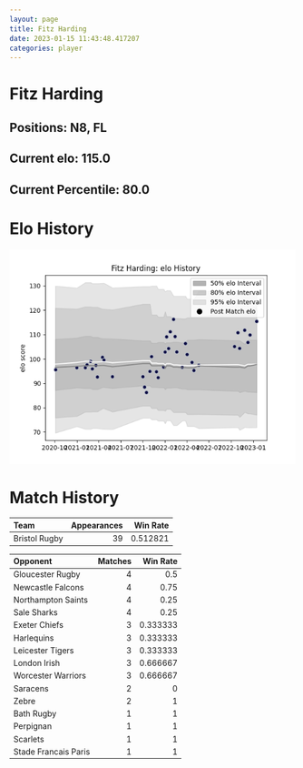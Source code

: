 ```yaml
---  
layout: page  
title: Fitz Harding  
date: 2023-01-15 11:43:48.417207  
categories: player  
---
```

# Fitz Harding

## Positions: N8, FL

## Current elo: 115.0

## Current Percentile: 80.0

# Elo History


![elo history](history_FitzHarding.png)
# Match History


| Team          |   Appearances |   Win Rate |
|:--------------|--------------:|-----------:|
| Bristol Rugby |            39 |   0.512821 |

| Opponent             |   Matches |   Win Rate |
|:---------------------|----------:|-----------:|
| Gloucester Rugby     |         4 |   0.5      |
| Newcastle Falcons    |         4 |   0.75     |
| Northampton Saints   |         4 |   0.25     |
| Sale Sharks          |         4 |   0.25     |
| Exeter Chiefs        |         3 |   0.333333 |
| Harlequins           |         3 |   0.333333 |
| Leicester Tigers     |         3 |   0.333333 |
| London Irish         |         3 |   0.666667 |
| Worcester Warriors   |         3 |   0.666667 |
| Saracens             |         2 |   0        |
| Zebre                |         2 |   1        |
| Bath Rugby           |         1 |   1        |
| Perpignan            |         1 |   1        |
| Scarlets             |         1 |   1        |
| Stade Francais Paris |         1 |   1        |